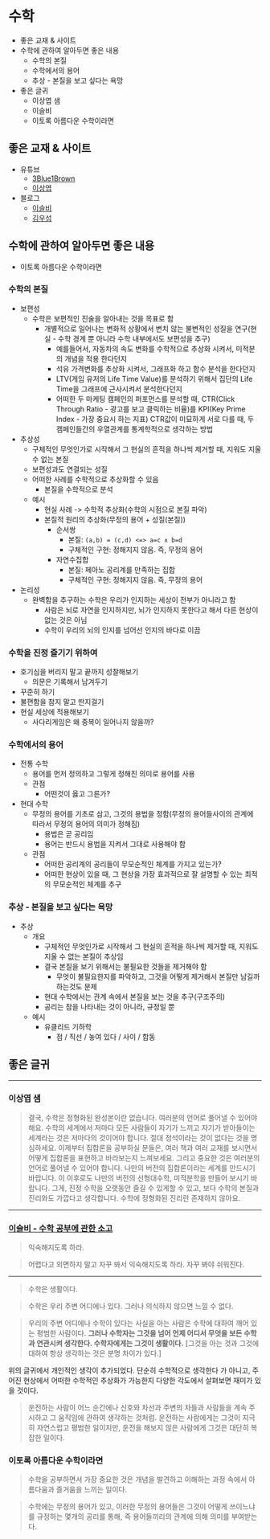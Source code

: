 # 수학

- 좋은 교재 & 사이트
- 수학에 관하여 알아두면 좋은 내용
  - 수학의 본질
  - 수학에서의 용어
  - 추상 - 본질을 보고 싶다는 욕망
- 좋은 글귀
  - 이상엽 샘
  - 이슬비
  - 이토록 아름다운 수학이라면

## 좋은 교재 & 사이트

- 유튜브
  - [3Blue1Brown](https://www.youtube.com/channel/UCYO_jab_esuFRV4b17AJtAw)
  - [이상엽](https://www.youtube.com/channel/UC-7H7ZImLfGF97Y_EJ0vZzA)
- 블로그
  - [이슬비](https://iseulbee.com/archives/a-comment-on-learning-mathematics/)
  - [김우섭](https://blog.naver.com/PostList.nhn?blogId=sodong212&categoryNo=24&skinType=&skinId=&from=menu&userSelectMenu=true)

## 수학에 관하여 알아두면 좋은 내용

- 이토록 아름다운 수학이라면

### 수학의 본질

- 보편성
  - 수학은 보편적인 진술을 알아내는 것을 목표로 함
    - 개별적으로 일어나는 변화적 상황에서 변치 않는 불변적인 성질을 연구(현실 - 수학 경계 뿐 아니라 수학 내부에서도 보편성을 추구)
      - 예를들어서, 자동차의 속도 변화를 수학적으로 추상화 시켜서, 미적분의 개념을 적용 한다던지
      - 석유 가격변화를 추상화 시켜서, 그래프화 하고 함수 분석을 한다던지
      - LTV(게임 유저의 Life Time Value)를 분석하기 위해서 집단의 Life Time을 그래프에 근사시켜서 분석한다던지
      - 어떠한 두 마케팅 캠페인의 퍼포먼스를 분석할 때, CTR(Click Through Ratio - 광고를 보고 클릭하는 비율)를 KPI(Key Prime Index - 가장 중요시 하는 지표) CTR값이 미묘하게 서로 다를 때, 두 캠페인들간의 우열관계를 통계학적으로 생각하는 방법
- 추상성
  - 구체적인 무엇인가로 시작해서 그 현실의 흔적을 하나씩 제거할 때, 지워도 지울 수 없는 본질
  - 보편성과도 연결되는 성질
  - 어떠한 사례를 수학적으로 추상화할 수 있음
    - 본질을 수학적으로 분석
  - 예시
    - 현실 사례 -> 수학적 추상화(수학의 시점으로 본질 파악)
    - 본질적 원리의 추상화(무정의 용어 + 성질(본질))
      - 순서쌍
        - 본질: `(a,b) = (c,d) <=> a=c ∧ b=d`
        - 구체적인 구현: 정해지지 않음. 즉, 무정의 용어
      - 자연수집합
        - 본질: 페아노 공리계를 만족하는 집합
        - 구체적인 구현: 정해지지 않음. 즉, 무정의 용어
- 논리성
  - 완벽함을 추구하는 수학은 우리가 인지하는 세상이 전부가 아니라고 함
    - 사람은 뇌로 자연을 인지하지만, 뇌가 인지하지 못한다고 해서 다른 현상이 없는 것은 아님
    - 수학이 우리의 뇌의 인지를 넘어선 인지의 바다로 이끔

### 수학을 진정 즐기기 위하여

- 호기심을 버리지 말고 끝까지 성찰해보기
  - 의문은 기록해서 남겨두기
- 꾸준히 하기
- 불편함을 참지 말고 딴지걸기
- 현실 세상에 적용해보기
  - 사다리게임은 왜 중복이 일어나지 않을까?

### 수학에서의 용어

- 전통 수학
  - 용어를 먼저 정의하고 그렇게 정해진 의미로 용어를 사용
  - 관점
    - 어떤것이 옳고 그른가?
- 현대 수학
  - 무정의 용어를 기초로 삼고, 그것의 용법을 정함(무정의 용어들사이의 관계에 따라서 무정의 용어의 의미가 정해짐)
    - 용법은 곧 공리임
    - 용어는 반드시 용법을 지켜서 그대로 사용해야 함
  - 관점
    - 어떠한 공리계의 공리들이 무모순적인 체계를 가지고 있는가?
    - 어떠한 현상이 있을 때, 그 현상을 가장 효과적으로 잘 설명할 수 있는 최적의 무모순적인 체계를 추구

### 추상 - 본질을 보고 싶다는 욕망

- 추상
  - 개요
    - 구체적인 무엇인가로 시작해서 그 현실의 흔적을 하나씩 제거할 때, 지워도 지울 수 없는 본질이 추상임
    - 결국 본질을 보기 위해서는 불필요한 것들을 제거해야 함
      - 무엇이 불필요한지를 파악하고, 그것을 어떻게 제거해서 본질만 남길까 하는것도 문제
    - 현대 수학에서는 관계 속에서 본질을 보는 것을 추구(구조주의)
    - 공리는 참을 나타내는 것이 아니라, 규정일 뿐
  - 예시
    - 유클리드 기하학
      - 점 / 직선 / 놓여 있다 / 사이 / 합동

## 좋은 글귀

---

### 이상엽 샘

> 결국, 수학은 정형화된 완성본이란 없습니다. 여러분의 언어로 풀어낼 수 있어야 해요. 수학의 세계에서 저마다 모든 사람들이 자기가 느끼고 자기가 받아들이는 세계라는 것은 저마다의 것이어야 합니다. 절대 정석이라는 것이 없다는 것을 명심하세요. 이제부터 집합론을 공부하실 분들은, 여러 책과 여러 교재를 보시면서 어떻게 집합론을 표현하고 바라보는지 느껴보세요. 그리고 중요한 것은 여러분의 언어로 풀어낼 수 있어야 합니다. 나만의 버전의 집합론이라는 세계를 만드시기 바랍니다. 이 이후로도 나만의 버전의 선형대수학, 미적분학을 만들어 보시기 바랍니다. 그게, 진정 수학을 오랫동안 즐길 수 있게할 수 있고, 보다 수학의 본질과 진리와도 가깝다고 생각합니다. 수학에 정형화된 진리란 존재하지 않아요.

---

### [이슬비 - 수학 공부에 관한 소고](https://iseulbee.com/archives/a-comment-on-learning-mathematics/)

> 익숙해지도록 하라.

> 어렵다고 외면하지 말고 자꾸 봐서 익숙해지도록 하라. 자꾸 봐야 쉬워진다.

---

> 수학은 생활이다.

> 수학은 우리 주변 어디에나 있다. 그러나 의식하지 않으면 느낄 수 없다.

> 우리의 주변 어디에나 수학이 있다는 사실을 아는 사람은 수학에 대하여 깨어 있는 평범한 사람이다. **그러나 수학자는 그것을 넘어 언제 어디서 무엇을 보든 수학과 연관시켜 생각한다. 수학자에게는 그것이 생활이다.** \[그것을 아는 것과 그것에 대하여 항상 생각하는 것은 분명 차이가 있다.\]

위의 글귀에서 개인적인 생각이 추가되었다. 단순히 수학적으로 생각한다 가 아니고, 주어진 현상에서 어떠한 수학적인 추상화가 가능한지 다양한 각도에서 살펴보면 재미가 있을 것이다.

> 운전하는 사람이 어느 순간에나 신호와 차선과 주변의 차들과 사람들을 계속 주시하고 그 움직임에 관하여 생각하는 것처럼. 운전하는 사람에게는 그것이 지극히 자연스럽고 평범한 일이지만, 운전을 해보지 않은 사람에게 그것은 대단히 복잡한 일이다.

### 이토록 아름다운 수학이라면

> 수학을 공부하면서 가장 중요한 것은 개념을 발견하고 이해하는 과정 속에서 아름다움과 즐거움을 느끼는 일이다.

> 수학에는 무정의 용어가 있고, 이러한 무정의 용어들은 그것이 어떻게 쓰이느냐를 규정하는 몇개의 공리를 통해, 즉 용어들끼리의 관계에 의해 의미를 부여받는다.
